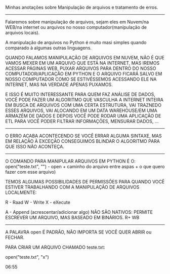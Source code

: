 Minhas anotações sobre Manipulação de arquivos e tratamento de erros.

---

Falaremos sobre manipulação de arquivos, sejam eles em Nuvem/na WEB/na internet ou arquivos no nosso computador(manipulação de arquivos locais).

A manipulação de arquivos no Python é muito masi simples quando comparado à algumas outras linguagens.

QUANDO FALAMOS MANIPULAÇÃO DE ARQUIVOS EM NUVEM, NÃO É QUE VAMOS MEXER EM UM ARQUIVO QUE ESTÁ NA INTERNET, MAS IREMOS ACESSAR PÁGINAS WEB, PUXAR ARQUIVOS PARA DENTRO DO NOSSO COMPUTADOR/APLICAÇÃO EM PYTHON E O ARQUIVO FICARÁ SALVO EM NOSSO COMPUTADOR COMO SE ESTIVÉSSEMOS ACESSANDO ELE NA INTERNET, MAS NA VERDADE APENAS PUXAMOS.

E ISSO É MUITO INTERESSANTE PARA QUEM FAZ ANÁLISE DE DADOS, VOCÊ PODE FAZER UM ALGORITMO QUE VASCULHA A INTERNET INTEIRA EM BUSCA DE ARQUIVOS COM UMA CERTA ESTRUTURA, VAI TRAZNEDO ESSES ARQUIVOS, VAI ALOCANDO EM UM DATA WAREHOUSE/EM UMA ARMAZÉM DE DADOS E DEPOIS VOCÊ PODE RODAR UMA APLICAÇÃO DE ETL PARA VOCÊ PODER FILTRAR INFORMAÇÕES, MENSURAR DADOS, ...

---

O ERRO ACABA ACONTECENDO SE VOCÊ ERRAR ALGUMA SINTAXE, MAS EM RELAÇÃO À EXCEÇÃO CONSEGUIMOS BLINDAR O ALGORITMO PARA QUE ISSO NÃO ACONTEÇA.

---

O COMANDO PARA MANIPULAR ARQUIVOS EM PYTHON É O: open("teste.txt", "") - open + caminho do arquivo entre aspas + o que quero fazer com esse arquivo)

TEMOS ALGUMAS POSSIBILIDADES DE PERMISSÕES PARA QUANDO VOCÊ ESTIVER TRABALHANDO COM A MANIPULAÇÃO DE ARQUIVOS LOCALMENTE:

R - Raad
W - Write
X - eXecute

A - Append (acrescentar/adicionar algo)
NÃO SÃO NATIVOS: PERMITE ESCREVER UM ARQUIVO, MAS BASEADO EM BINÁRIOS.
R+
WB

---

A PALAVRA open É PADRÃO, NÃO IMPORTA SE VOCÊ QUER ABRIR ou FECHAR.

PARA CRIAR UM ARQUIVO CHAMADO teste.txt:

open("teste.txt", "x")

06:55












